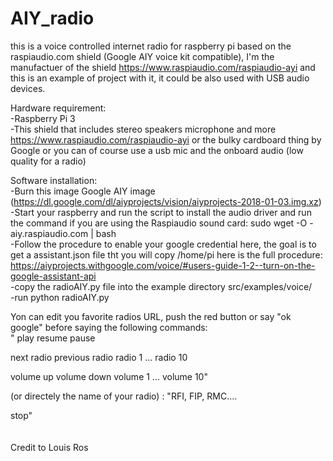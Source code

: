 # AIY_radio
this is a voice controlled internet radio for raspberry pi based on the raspiaudio.com shield (Google AIY voice kit compatible), I'm the manufactuer of the shield https://www.raspiaudio.com/raspiaudio-ayi and this is an example of project with it, it could be also used with USB audio devices.<br />

Hardware requirement: <br />
-Raspberry Pi 3<br />
-This shield that includes stereo speakers microphone and more https://www.raspiaudio.com/raspiaudio-ayi or the bulky cardboard thing by Google or you can of course use a usb mic and the onboard audio (low quality for a radio)<br />

Software installation:<br />
-Burn this image Google AIY image  (https://dl.google.com/dl/aiyprojects/vision/aiyprojects-2018-01-03.img.xz)<br />
-Start your raspberry and run the script to install the audio driver and run the command if you are using the Raspiaudio sound card: sudo wget -O - aiy.raspiaudio.com | bash<br />
-Follow the procedure to enable your google credential here, the goal is to get a assistant.json file tht you will copy /home/pi here is the full procedure: https://aiyprojects.withgoogle.com/voice/#users-guide-1-2--turn-on-the-google-assistant-api<br />
-copy the radioAIY.py file into the example directory src/examples/voice/<br />
-run python radioAIY.py<br />

Yon can edit you favorite radios URL, push the red button or say "ok google" before saying the following commands:<br />
"
play
resume
pause

next radio
previous radio
radio 1
...
radio 10

volume up
volume down
volume 1
...
volume 10"<br />

(or directely the name of your radio) :  "RFI, FIP, RMC....<br />

stop"<br />
<br />
<br />
Credit to Louis Ros
